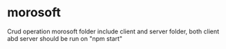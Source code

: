 # morosoft
Crud operation
morosoft folder include client and server folder, 
both client abd server should be run on "npm start"
